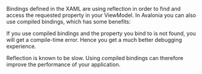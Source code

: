 ﻿Bindings defined in the XAML are using reflection in order to find and access the requested property in your ViewModel. In Avalonia you can also use compiled bindings, which has some benefits:

If you use compiled bindings and the property you bind to is not found, you will get a compile-time error. Hence you get a much better debugging experience.

Reflection is known to be slow. Using compiled bindings can therefore improve the performance of your application.
